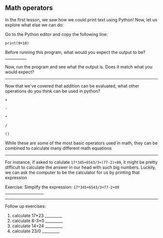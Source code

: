 ## Math operators ##
In the first lesson, we saw how we could print text using Python! Now, let us explore what else we can do:

Go to the Python editor and copy the following line:

`print(9+10)`

Before running this program, what would you expect the output to be? ___________

Now, run the program and see what the output is. Does it match what you would expect?

---

Now that we've covered that addition can be evaluated, what other operations do you think can be used in python?

`+`

`-`

`*`

`/`

`()`

While these are some of the most basic operators used in math, they can be combined to calculate many different math equations

---

For instance, if asked to calulate `17*345+6543/3+(77-2)+89`, it might be pretty difficult to calculate the answer in our head with such big numbers. Luckily, we can ask the computer to be the calculator for us by printing that expression  

Exercise: Simpilfy the expression: `17*345+6543/3+77-2+89` ____________________

---

Follow up exercises:
1. calculate 17*23 _________
2. calculate 8-3*0 _________
3. calculate 14+24 _________
4. calculate 23/0  _________